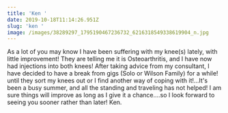 ```yaml
---
title: 'Ken '
date: 2019-10-18T11:14:26.951Z
slug: 'ken '
image: /images/38289297_1795190467236732_6216318549338619904_n.jpg
---
```

As a lot of you may know I have been suffering with my knee(s) lately, with little improvement! They are telling me it is Osteoarthritis, and I have now had injections into both knees! After taking advice from my consultant, I have decided to have a break from gigs (Solo or Wilson Family) for a while! until they sort my knees out or I find another way of coping with it!...It's been a busy summer, and all the standing and traveling has not helped! I am sure things will improve as long as I give it a chance....so I look forward to seeing you sooner rather than later! Ken.
